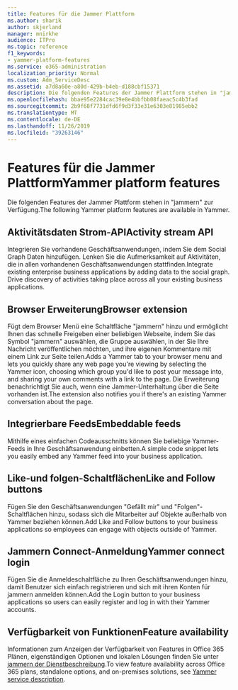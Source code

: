 ```yaml
---
title: Features für die Jammer Plattform
ms.author: sharik
author: skjerland
manager: mnirkhe
audience: ITPro
ms.topic: reference
f1_keywords:
- yammer-platform-features
ms.service: o365-administration
localization_priority: Normal
ms.custom: Adm_ServiceDesc
ms.assetid: a7d8a60e-a80d-429b-b4eb-d188cbf15371
description: Die folgenden Features der Jammer Plattform stehen in "jammern" zur Verfügung.
ms.openlocfilehash: bbae95e2284cac39e8e4bbfbb08faeac5c4b3fad
ms.sourcegitcommit: 2b9f68f7731dfd6f9d3f33e31e6303e81985ebb2
ms.translationtype: MT
ms.contentlocale: de-DE
ms.lasthandoff: 11/26/2019
ms.locfileid: "39263146"
---
```

# <a name="yammer-platform-features"></a><span data-ttu-id="96ad5-103">Features für die Jammer Plattform</span><span class="sxs-lookup"><span data-stu-id="96ad5-103">Yammer platform features</span></span>

<span data-ttu-id="96ad5-104">Die folgenden Features der Jammer Plattform stehen in "jammern" zur Verfügung.</span><span class="sxs-lookup"><span data-stu-id="96ad5-104">The following Yammer platform features are available in Yammer.</span></span>
 
## <a name="activity-stream-api"></a><span data-ttu-id="96ad5-105">Aktivitätsdaten Strom-API</span><span class="sxs-lookup"><span data-stu-id="96ad5-105">Activity stream API</span></span>

<span data-ttu-id="96ad5-p101">Integrieren Sie vorhandene Geschäftsanwendungen, indem Sie dem Social Graph Daten hinzufügen. Lenken Sie die Aufmerksamkeit auf Aktivitäten, die in allen vorhandenen Geschäftsanwendungen stattfinden.</span><span class="sxs-lookup"><span data-stu-id="96ad5-p101">Integrate existing enterprise business applications by adding data to the social graph. Drive discovery of activities taking place across all your existing business applications.</span></span>
  
## <a name="browser-extension"></a><span data-ttu-id="96ad5-108">Browser Erweiterung</span><span class="sxs-lookup"><span data-stu-id="96ad5-108">Browser extension</span></span>

<span data-ttu-id="96ad5-109">Fügt dem Browser Menü eine Schaltfläche "jammern" hinzu und ermöglicht Ihnen das schnelle Freigeben einer beliebigen Webseite, indem Sie das Symbol "jammern" auswählen, die Gruppe auswählen, in der Sie Ihre Nachricht veröffentlichen möchten, und ihre eigenen Kommentare mit einem Link zur Seite teilen.</span><span class="sxs-lookup"><span data-stu-id="96ad5-109">Adds a Yammer tab to your browser menu and lets you quickly share any web page you're viewing by selecting the Yammer icon, choosing which group you'd like to post your message into, and sharing your own comments with a link to the page.</span></span> <span data-ttu-id="96ad5-110">Die Erweiterung benachrichtigt Sie auch, wenn eine Jammer-Unterhaltung über die Seite vorhanden ist.</span><span class="sxs-lookup"><span data-stu-id="96ad5-110">The extension also notifies you if there's an existing Yammer conversation about the page.</span></span> 

## <a name="embeddable-feeds"></a><span data-ttu-id="96ad5-111">Integrierbare Feeds</span><span class="sxs-lookup"><span data-stu-id="96ad5-111">Embeddable feeds</span></span>

<span data-ttu-id="96ad5-112">Mithilfe eines einfachen Codeausschnitts können Sie beliebige Yammer-Feeds in Ihre Geschäftsanwendung einbetten.</span><span class="sxs-lookup"><span data-stu-id="96ad5-112">A simple code snippet lets you easily embed any Yammer feed into your business application.</span></span>
  
## <a name="like-and-follow-buttons"></a><span data-ttu-id="96ad5-113">Like-und folgen-Schaltflächen</span><span class="sxs-lookup"><span data-stu-id="96ad5-113">Like and Follow buttons</span></span>

<span data-ttu-id="96ad5-114">Fügen Sie den Geschäftsanwendungen "Gefällt mir" und "Folgen"-Schaltflächen hinzu, sodass sich die Mitarbeiter auf Objekte außerhalb von Yammer beziehen können.</span><span class="sxs-lookup"><span data-stu-id="96ad5-114">Add Like and Follow buttons to your business applications so employees can engage with objects outside of Yammer.</span></span>
  
## <a name="yammer-connect-login"></a><span data-ttu-id="96ad5-115">Jammern Connect-Anmeldung</span><span class="sxs-lookup"><span data-stu-id="96ad5-115">Yammer connect login</span></span>

<span data-ttu-id="96ad5-116">Fügen Sie die Anmeldeschaltfläche zu Ihren Geschäftsanwendungen hinzu, damit Benutzer sich einfach registrieren und sich mit ihren Konten für jammern anmelden können.</span><span class="sxs-lookup"><span data-stu-id="96ad5-116">Add the Login button to your business applications so users can easily register and log in with their Yammer accounts.</span></span>

## <a name="feature-availability"></a><span data-ttu-id="96ad5-117">Verfügbarkeit von Funktionen</span><span class="sxs-lookup"><span data-stu-id="96ad5-117">Feature availability</span></span>

<span data-ttu-id="96ad5-118">Informationen zum Anzeigen der Verfügbarkeit von Features in Office 365 Plänen, eigenständigen Optionen und lokalen Lösungen finden Sie unter [jammern der Dienstbeschreibung](yammer-service-description.md).</span><span class="sxs-lookup"><span data-stu-id="96ad5-118">To view feature availability across Office 365 plans, standalone options, and on-premises solutions, see [Yammer service description](yammer-service-description.md).</span></span>
  

